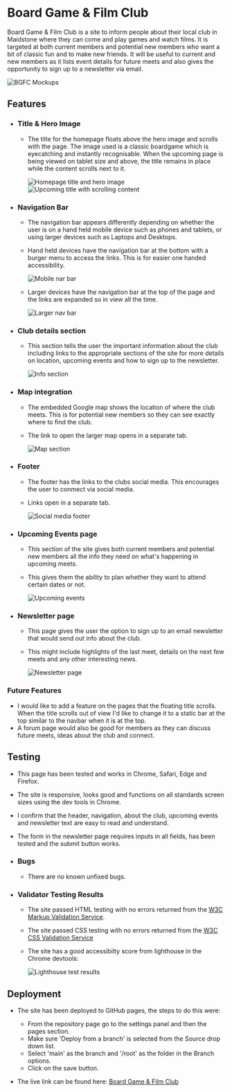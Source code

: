# Board Game & Film Club

Board Game & Film Club is a site to inform people about their local club in Maidstone where they can come and play games and watch films. It is targeted at both current members and potential new members who want a bit of classic fun and to make new friends. It will be useful to current and new members as it lists event details for future meets and also gives the opportunity to sign up to a newsletter via email. 

![BGFC Mockups](media/bgfc-mockup.png)

## Features
- ### Title & Hero Image
  - The title for the homepage floats above the hero image and scrolls with the page. The image used is a classic boardgame which is eyecatching and instantly recognisable. When the upcoming page is being viewed on tablet size and above, the title remains in place while the content scrolls next to it.

    ![Homepage title and hero image](media/bgfc-title&hero.png "Homepage title and hero") ![Upcoming title with scrolling content](media/bgfc-upcoming-title.png "Upcoming title and scrolling content")    

- ### Navigation Bar
  - The navigation bar appears differently depending on whether the user is on a hand held mobile device such as phones and tablets, or using larger devices such as Laptops and Desktops.
  - Hand held devices have the navigation bar at the bottom with a burger menu to access the links. This is for easier one handed accessibility. 
  
    ![Mobile nar bar](media/bgfc-mobile-nav.png "Mobile nav bar")
  
  - Larger devices have the navigation bar at the top of the page and the links are expanded so in view all the time.

    ![Larger nav bar](media/bgfc-larger-nav.png "Larger device nav bar")

- ### Club details section
  - This section tells the user the important information about the club including links to the appropriate sections of the site for more details on location, upcoming events and how to sign up to the newsletter.

    ![Info section](media/bgfc-what-who-where.png "Information section")

- ### Map integration
  - The embedded Google map shows the location of where the club meets. This is for potential new members so they can see exactly where to find the club.
  - The link to open the larger map opens in a separate tab.

    ![Map section](media/bgfc-map.png "Google map for location")

- ### Footer
  - The footer has the links to the clubs social media. This encourages the user to conmect via social media.
  - Links open in a separate tab.

    ![Social media footer](media/bgfc-socials.png "Social media links")

- ### Upcoming Events page
  - This section of the site gives both current members and potential new members all the info they need on what's happening in upcoming meets.
  - This gives them the ability to plan whether they want to attend certain dates or not.

    ![Upcoming events](media/bgfc-upcoming-page.png "Newsletter page")

- ### Newsletter page
  - This page gives the user the option to sign up to an email newsletter that would send out info about the club.
  - This might include highlights of the last meet, details on the next few meets and any other interesting news.

    ![Newsletter page](media/bgfc-newsletter-page.png "Newsletter page") 

### Future Features

  - I would like to add a feature on the pages that the floating title scrolls. When the title scrolls out of view I'd like to change it to a static bar at the top similar to the navbar when it is at the top.
  - A forum page would also be good for members as they can discuss future meets, ideas about the club and connect.

## Testing

  - This page has been tested and works in Chrome, Safari, Edge and Firefox.
  - The site is responsive, looks good and functions on all standards screen sizes using the dev tools in Chrome.
  - I confirm that the header, navigation, about the club, upcoming events and newsletter text are easy to read and understand.
  - The form in the newsletter page requires inputs in all fields, has been tested and the submit button works.

  - ### Bugs
    - There are no known unfixed bugs. 

  - ### Validator Testing Results

    - The site passed HTML testing with no errors returned from the [W3C Markup Validation Service](https://validator.w3.org/ "The W3C Markup Validation Service").
    - The site passed CSS testing with no errors returned from the [W3C CSS Validation Service](https://jigsaw.w3.org/css-validator/ "The W3C CSS Validation Service")
    - The site has a good accessibilty score from lighthouse in the Chrome devtools:
    
      ![Lighthouse test results](media/bgfc-lighthouse.png "Devtools Lighthouse results")

## Deployment

  - The site has been deployed to GitHub pages, the steps to do this were:
  
    - From the repository page go to the settings panel and then the pages section.
    - Make sure 'Deploy from a branch' is selected from the Source drop down list.
    - Select 'main' as the branch and '/root' as the folder in the Branch options.
    - Click on the save button.

  - The live link can be found here: [Board Game & Film Club](https://apeskinian.github.io/p1_bgfc/ "BGFC link")
